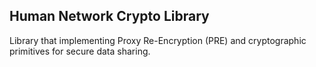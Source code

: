## Human Network Crypto Library

Library that implementing Proxy Re-Encryption (PRE) and cryptographic primitives for secure data sharing.
